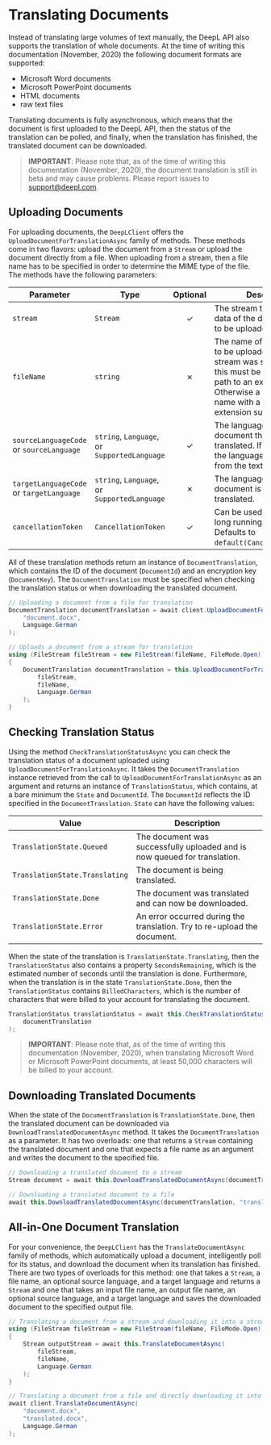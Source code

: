 # Translating Documents

Instead of translating large volumes of text manually, the DeepL API also supports the translation of whole documents. At the time of writing this documentation (November, 2020) the following document formats are supported:

- Microsoft Word documents
- Microsoft PowerPoint documents
- HTML documents
- raw text files

Translating documents is fully asynchronous, which means that the document is first uploaded to the DeepL API, then the status of the translation can be polled, and finally, when the translation has finished, the translated document can be downloaded.

> **IMPORTANT**: Please note that, as of the time of writing this documentation (November, 2020), the document translation is still in beta and may cause problems. Please report issues to support@deepl.com.

## Uploading Documents

For uploading documents, the `DeepLClient` offers the `UploadDocumentForTranslationAsync` family of methods. These methods come in two flavors: upload the document from a `Stream` or upload the document directly from a file. When uploading from a stream, then a file name has to be specified in order to determine the MIME type of the file. The methods have the following parameters:

| Parameter                                | Type                                         | Optional | Description                                                                                                                                                                                            |
|------------------------------------------|----------------------------------------------|:--------:|--------------------------------------------------------------------------------------------------------------------------------------------------------------------------------------------------------|
| `stream`                                 | `Stream`                                     | ✓        | The stream that contains the data of the document that is to be uploaded.                                                                                                                              |
| `fileName`                               | `string`                                     | ✗        | The name of the file that is to be uploaded. When no stream was specified, then this must be a full qualified path to an existing file. Otherwise a simple file name with a proper extension suffices. |
| `sourceLanguageCode` or `sourceLanguage` | `string`, `Language`, or `SupportedLanguage` | ✓        | The language of the document that is to be translated. If not specified, the language is inferred from the text, if possible.                                                                          |
| `targetLanguageCode` or `targetLanguage` | `string`, `Language`, or `SupportedLanguage` | ✗        | The language into which the document is to be translated.                                                                                                                                              |
| `cancellationToken`                      | `CancellationToken`                          | ✓        | Can be used to cancel a long running translation. Defaults to `default(CancellationToken)`.                                                                                                            |

All of these translation methods return an instance of `DocumentTranslation`, which contains the ID of the document (`DocumentId`) and an encryption key (`DocumentKey`). The `DocumentTranslation` must be specified when checking the translation status or when downloading the translated document.

```csharp
// Uploading a document from a file for translation
DocumentTranslation documentTranslation = await client.UploadDocumentForTranslationAsync(
    "document.docx",
    Language.German
);

// Uploads a document from a stream for translation
using (FileStream fileStream = new FileStream(fileName, FileMode.Open))
{
    DocumentTranslation documentTranslation = this.UploadDocumentForTranslationAsync(
        fileStream,
        fileName,
        Language.German
    );
}
```

## Checking Translation Status

Using the method `CheckTranslationStatusAsync` you can check the translation status of a document uploaded using `UploadDocumentForTranslationAsync`. It takes the `DocumentTranslation` instance retrieved from the call to `UploadDocumentForTranslationAsync` as an argument and returns an instance of `TranslationStatus`, which contains, at a bare minimum the `State` and `DocumentId`. The `DocumentId` reflects the ID specified in the `DocumentTranslation`. `State` can have the following values:

| Value                          | Description                                                               |
|--------------------------------|---------------------------------------------------------------------------|
| `TranslationState.Queued`      | The document was successfully uploaded and is now queued for translation. |
| `TranslationState.Translating` | The document is being translated.                                         |
| `TranslationState.Done`        | The document was translated and can now be downloaded.                    |
| `TranslationState.Error`       | An error occurred during the translation. Try to re-upload the document.  |

When the state of the translation is `TranslationState.Translating`, then the `TranslationStatus` also contains a property `SecondsRemaining`, which is the estimated number of seconds until the translation is done. Furthermore, when the translation is in the state `TranslationState.Done`, then the `TranslationStatus` contains `BilledCharacters`, which is the number of characters that were billed to your account for translating the document.

```csharp
TranslationStatus translationStatus = await this.CheckTranslationStatusAsync(
    documentTranslation
);
```

> **IMPORTANT**: Please note that, as of the time of writing this documentation (November, 2020), when translating Microsoft Word or Microsoft PowerPoint documents, at least 50,000 characters will be billed to your account.

## Downloading Translated Documents

When the state of the `DocumentTranslation` is `TranslationState.Done`, then the translated document can be downloaded via `DownloadTranslatedDocumentAsync` method. It takes the `DocumentTranslation` as a parameter. It has two overloads: one that returns a `Stream` containing the translated document and one that expects a file name as an argument and writes the document to the specified file.

```csharp
// Downloading a translated document to a stream
Stream document = await this.DownloadTranslatedDocumentAsync(documentTranslation);

// Downloading a translated document to a file
await this.DownloadTranslatedDocumentAsync(documentTranslation, "translated.docx");
```

## All-in-One Document Translation

For your convenience, the `DeepLClient` has the `TranslateDocumentAsync` family of methods, which automatically upload a document, intelligently poll for its status, and download the document when its translation has finished. There are two types of overloads for this method: one that takes a `Stream`, a file name, an optional source language, and a target language and returns a `Stream` and one that takes an input file name, an output file name, an optional source language, and a target language and saves the downloaded document to the specified output file.

```csharp
// Translating a document from a stream and downloading it into a stream
using (FileStream fileStream = new FileStream(fileName, FileMode.Open))
{
    Stream outputStream = await this.TranslateDocumentAsync(
        fileStream,
        fileName,
        Language.German
    );
}

// Translating a document from a file and directly downloading it into another file
await client.TranslateDocumentAsync(
    "document.docx",
    "translated.docx",
    Language.German
);
```
